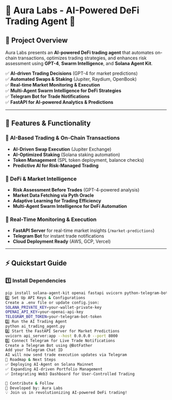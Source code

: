 # 🧠 Aura Labs - AI-Powered DeFi Trading Agent 🚀

## 📌 Project Overview
Aura Labs presents an **AI-powered DeFi trading agent** that automates on-chain transactions, optimizes trading strategies, and enhances risk assessment using **GPT-4**, **Swarm Intelligence**, and **Solana Agent Kit**.

✅ **AI-driven Trading Decisions** (GPT-4 for market predictions)  
✅ **Automated Swaps & Staking** (Jupiter, Raydium, OpenBook)  
✅ **Real-time Market Monitoring & Execution**  
✅ **Multi-Agent Swarm Intelligence for DeFi Strategies**  
✅ **Telegram Bot for Trade Notifications**  
✅ **FastAPI for AI-powered Analytics & Predictions**  

---

## 🔬 Features & Functionality

### 🔹 **AI-Based Trading & On-Chain Transactions**
- **AI-Driven Swap Execution** (Jupiter Exchange)
- **AI-Optimized Staking** (Solana staking automation)
- **Token Management** (SPL token deployment, balance checks)
- **Predictive AI for Risk-Managed Trading**

### 🔹 **DeFi & Market Intelligence**
- **Risk Assessment Before Trades** (GPT-4-powered analysis)
- **Market Data Fetching via Pyth Oracle**
- **Adaptive Learning for Trading Efficiency**
- **Multi-Agent Swarm Intelligence for DeFi Automation**

### 🔹 **Real-Time Monitoring & Execution**
- **FastAPI Server** for real-time market insights (`/market-predictions`)
- **Telegram Bot** for instant trade notifications
- **Cloud Deployment Ready** (AWS, GCP, Vercel)

---

## ⚡ Quickstart Guide
### **1️⃣ Install Dependencies**
```bash
pip install solana-agent-kit openai fastapi uvicorn python-telegram-bot
2️⃣ Set Up API Keys & Configurations
Create a .env file or update config.json:
SOLANA_PRIVATE_KEY=your-wallet-private-key
OPENAI_API_KEY=your-openai-api-key
TELEGRAM_BOT_TOKEN=your-telegram-bot-token
3️⃣ Run the AI Trading Agent
python ai_trading_agent.py
4️⃣ Start the FastAPI Server for Market Predictions
uvicorn api_server:app --host 0.0.0.0 --port 8000
5️⃣ Connect Telegram for Live Trade Notifications
Create a Telegram Bot using @BotFather
Add your Telegram Chat ID
AI will now send trade execution updates via Telegram
🚀 Roadmap & Next Steps
✅ Deploying AI-Agent on Solana Mainnet
✅ Expanding AI-driven Portfolio Management
✅ Integrating Web3 Dashboard for User-Controlled Trading

📩 Contribute & Follow
📌 Developed by: Aura Labs
💡 Join us in revolutionizing AI-powered DeFi trading!
